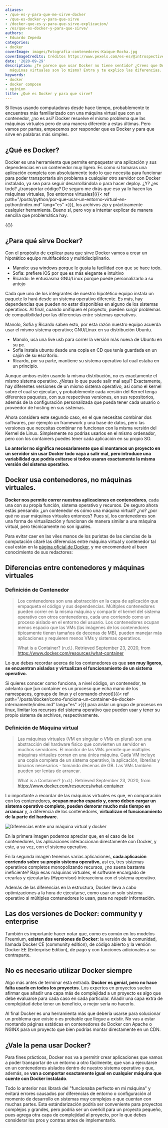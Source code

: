 ```yaml
---
aliases:
- /que-es-y-para-que-me-sirve-docker
- /que-es-docker-y-para-que-sirve
- /docker-que-es-y-para-que-sirve-explicacion/
- /es/que-es-docker-y-para-que-sirve/
authors:
- Eduardo Zepeda
categories:
- docker
coverImage: images/Fotografia-contenedores-Kaique-Rocha.jpg
coverImageCredits: Créditos https://www.pexels.com/es-es/@introspectivedsgn
date: '2020-09-29'
description: ¿Te parece que usar Docker no tiene sentido? ¿Crees que Docker y las
  máquinas virtuales son lo mismo? Entra y te explico las diferencias.
keywords:
- docker
- docker compose
- opinion
title: ¿Qué es Docker y para que sirve?
---
```


Si llevas usando computadoras desde hace tiempo, probablemente te encuentres más familiarizado con una máquina virtual que con un contenedor, ¿no es así? Docker resuelve el mismo problema que las máquinas virtuales pero de una manera diferente a estas últimas. Pero vamos por partes, empecemos por responder que es Docker y para que sirve en palabras más simples.

## ¿Qué es Docker?

Docker es una herramienta que permite empaquetar una aplicación y sus dependencias en un contenedor muy ligero. Es como si tomaras una aplicación completa con absolutamente todo lo que necesita para funcionar para poder transportarla sin problema a cualquier otro servidor con Docker instalado, ya sea para seguir desarrollándola o para hacer deploy. ¿Y? ¿es todo? ¿transportar código? De seguro me dirás que eso ya lo hacen las máquinas virtuales, [los entornos virtuales]({{< ref path="/posts/python/por-que-usar-un-entorno-virtual-en-python/index.md" lang="es" >}}), los archivos zip y prácticamente cualquier herramienta. Bueno sí, pero voy a intentar explicar de manera sencilla que problemática hay.

{{<ad>}}

## ¿Para qué sirve Docker?

Con el propósito de explicar para que sirve Docker vamos a crear un hipotético equipo multifacético y multidisciplinario.

- Manolo: usa windows porque le gusta la facilidad con que se hace todo.
- Sofia: prefiere iOS por que es más elegante e intuitivo
- Ricardo: le entusiasma GNU/Linux porque puede personalizarlo a su antojo

Cada que uno de los integrantes de nuestro hipotético equipo instala un paquete lo hará desde un sistema operativo diferente. Es más, hay dependencias que pueden no estar disponibles en alguno de los sistemas operativos. Al final, cuando unifiquen el proyecto, pueden surgir problemas de compatibilidad por las diferencias entre sistemas operativos.

Manolo, Sofia y Ricardo saben esto, por esta razón nuestro equipo acuerda usar el mismo sistema operativo; GNU/Linux en su distribución Ubuntu.

- Manolo, usa una live usb para correr la versión más nueva de Ubuntu en su pc.
- Sofia instala ubuntu desde una copia en CD que tenía guardada en un cajón de su escritorio.
- Ricardo, por su parte, mantiene su sistema operativo tal cual estaba en un principio.

Aunque ambos estén usando la misma distribución, no es exactamente el mismo sistema operativo. ¿Notas lo que puede salir mal aquí? Exactamente, hay diferentes versiones de un mismo sistema operativo, así como el kernel sobre el cual se ejecutan, y probablemente cada versión del Kernel tenga diferentes paquetes, con sus respectivas versiones, en sus repositorios, además de la configuración personalizada que pueda tener cada usuario o proveedor de hosting en sus sistemas.

Ahora considera este segundo caso, en el que necesitas combinar dos softwares, por ejemplo un framework y una base de datos, pero las versiones que necesitas combinar no funcionan con la misma versión del Kernel de Linux. Simplemente no podrías usarlos en el mismo ordenador, pero con los containers puedes tener cada aplicación en su propio SO.

**Lo anterior no significa necesariamente que si montamos un proyecto en un servidor sin usar Docker todo vaya a salir mal, pero introduce una variabilidad que podría evitarse si todos usaran** **exactamente la misma versión del sistema operativo.**

## Docker usa contenedores, no máquinas virtuales.

**Docker nos permite correr nuestras aplicaciones en contenedores**, cada una con su propia función, sistema operativo y recursos. De seguro ahora estás pensando: ¿un contenedor es cómo una máquina virtual? ¿no? ¿por qué no usar máquinas virtuales entonces? Pues sí, los contenedores son una forma de virtualización y funcionan de manera similar a una máquina virtual, pero técnicamente no son iguales.

Para evitar caer en las viles manos de los puristas de las ciencias de la computación citaré las diferencias entre máquina virtual y contenedor tal cual están en la [página oficial de Docker](https://www.docker.com/resources/what-container), y me encomendaré al buen conocimiento de sus redactores:

## Diferencias entre contenedores y máquinas virtuales

### Definición de Contenedor

> Los contenedores son una abstracción en la capa de aplicación que empaqueta el código y sus dependencias. Múltiples contenedores pueden correr en la misma máquina y compartir el kernel del sistema operativo con otros contenedores, cada uno corriendo como un proceso aislado en el entorno del usuario. Los contenedores ocupan menos espacio que las VMs (las imágenes de los contenedores típicamente tienen tamaños de decenas de MB), pueden manejar más aplicaciones y requieren menos VMs y sistemas operativos.
> 
> What is a Container? (n.d.). Retrieved September 23, 2020, from https://www.docker.com/resources/what-container

Lo que debes recordar acerca de los contenedores es que **son muy ligeros, se encuentran aislados y virtualizan el funcionamiento de un sistema operativo.**

Si quieres conocer como funciona, a nivel código, un contenedor, te adelanto que [un container es un proceso que echa mano de los namespaces, cgroups de linux y el comando chroot]({{< ref path="/posts/docker/como-funciona-un-container-de-docker-internamente/index.md" lang="es" >}}) para aislar un grupo de procesos en linux, limitar los recursos del sistema operativo que pueden usar y tener su propio sistema de archivos, respectivamente.

### Definición de Máquina virtual

> Las máquinas virtuales (VM en singular o VMs en plural) son una abstracción del hardware físico que convierten un servidor en muchos servidores. El monitor de las VMs permite que múltiples máquinas virtuales corran en una única máquina. Cada VM incluye una copia completa de un sistema operativo, la aplicación, librerías y binarios necesarios - tomando decenas de GB. Las VMs también pueden ser lentas de arrancar.
> 
> What is a Container? (n.d.). Retrieved September 23, 2020, from https://www.docker.com/resources/what-container

Lo importante a recordar de las máquinas virtuales es que, en comparación con los contenedores, **ocupan mucho espacio y, como deben cargar un sistema operativo completo, pueden demorar mucho más tiempo en arrancar** y, a diferencia de los contenedores, **virtualizan el funcionamiento de la parte del hardware.**

![Diferencias entre una máquina virtual y docker](images/Diferencias-entre-maquina-virtual-y-docker.png "Diferencias entre máquinas virtuales y contenedores")

En la primera imagen podemos apreciar que, en el caso de los contenedores, las aplicaciones interaccionan directamente con Docker, y este, a su vez, con el sistema operativo.

En la segunda imagen tenemos varias aplicaciones, **cada aplicación corriendo sobre su propio sistema operativo**, así es, tres sistemas operativos completos monopolizando recursos, ¿no suena bastante ineficiente? Bajo esas máquinas virtuales, el software encargado de crearlas y ejecutarlas (Hypervisor) interacciona con el sistema operativo.

Además de las diferencias en la estructura, Docker lleva a cabo optimizaciones a la hora de ejecutarse, como usar un solo sistema operativo si múltiples contenedores lo usan, para no repetir información.

## Las dos versiones de Docker: community y enterprise

También es importante hacer notar que, como es común en los modelos Freemium, **existen dos versiones de Docker:** la versión de la comunidad, llamada Docker CE (community edition), de código abierto y la versión Docker EE (Enterprise Edition), de pago y con funciones adicionales a su contraparte.

## No es necesario utilizar Docker siempre

Algo más antes de terminar esta entrada. **Docker es genial, pero no hace falta usarlo en todos los proyectos**. Los expertos en proyectos suelen afirmar que añadir una capa más de complejidad a un proyecto es algo que debe evaluarse para cada caso en cada particular. Añadir una capa extra de complejidad debe tener un beneficio, o mejor sería no hacerlo.

Al final Docker es una herramienta más que debería usarse para solucionar un problema que existe o es probable que llegue a existir. No vas a estar montando páginas estáticas en contenedores de Docker con Apache o NGINX para un proyecto que bien podrías montar directamente en un CDN.

## ¿Vale la pena usar Docker?

Para fines prácticos, Docker nos va a permitir crear aplicaciones que vamos a poder transportar de un entorno a otro fácilmente, que van a ejecutarse en un contenedores aislados dentro de nuestro sistema operativo y que, además, se **van a comportar exactamente igual en cualquier máquina que cuente con Docker instalado**. 

Todo lo anterior nos librará del "funcionaba perfecto en mi máquina" y evitará errores causados por diferencias de entorno o configuración al momento de desarrollo en sistemas muy complejos o que cuentan con muchas partes. Esta estándarización podría ser conveniente para proyectos complejos y grandes, pero podría ser un overkill para un proyecto pequeño, pues agrega otra capa de complejidad al proyecto, por lo que debes considerar los pros y contras antes de implementarlo.